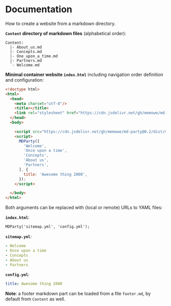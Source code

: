 # Documentation

How to create a website from a markdown directory.

**`Content` directory of markdown files** (alphabetical order):

```
Content:
  |- About_us.md
  |- Concepts.md
  |- One_upon_a_time.md
  |- Partners.md
  `- Welcome.md
```

**Minimal container website `index.html`** including navigation order definition and configuration:

```html
<!doctype html>
<html>
  <head>
    <meta charset="utf-8"/>
    <title></title>
    <link rel="stylesheet" href="https://cdn.jsdelivr.net/gh/memowe/md-party@0.2/dist/md-party.min.css">
  </head>
  <body>

    <script src="https://cdn.jsdelivr.net/gh/memowe/md-party@0.2/dist/md-party.min.js"></script>
    <script>
      MDParty([
        'Welcome',
        'Once upon a time',
        'Concepts',
        'About us',
        'Partners',
      ], {
        title: 'Awesome thing 2000',
      });
    </script>

  </body>
</html>
```

Both arguments can be replaced with (local or remote) URLs to YAML files:

**`index.html`**:

```html
MDParty('sitemap.yml', 'config.yml');
```

**`sitemap.yml`**:

```yaml
- Welcome
- Once upon a time
- Concepts
- About us
- Partners
```

**`config.yml`**:

```yaml
title: Awesome thing 2000
```

**Note**: a footer markdown part can be loaded from a file `footer.md`, by default from `Content` as well.
